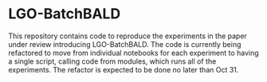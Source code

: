# LGO-BatchBALD

This repository contains code to reproduce the experiments in the paper under review introducing LGO-BatchBALD. The code is currently being refactored to move from individual notebooks for each experiment to having a single script, calling code from modules, which runs all of the experiments. The refactor is expected to be done no later than Oct 31.
